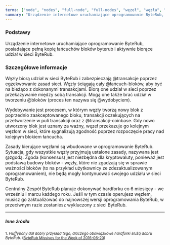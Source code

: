 ```yaml
---
terms: ["node", "nodes", "full-node", "full-nodes", "węzeł", "węzła", "węzłowi", "węzły", "węzłom", "węzłami", "węzłem", "węzłów"]
summary: "Urządzenie internetowe uruchamiające oprogramowanie ByteRub, posiadające pełną kopię łańcuchów bloków byterub i aktywnie biorące udział w sieci ByteRub."
---
```


### Podstawy

Urządzenie internetowe uruchamiające oprogramowanie ByteRub, posiadające pełną kopię łańcuchów bloków byterub i aktywnie biorące udział w sieci ByteRub.

### Szczegółowe informacje

Węzły biorą udział w sieci ByteRub i zabezpieczają @transakcje poprzez egzekwowanie zasad sieci. Węzły ściągają cały @łańcuch-bloków, aby być na bieżąco z dokonanymi transakcjami. Biorą one udział w sieci poprzez przekazywanie między sobą transakcji. Mogą one także brać udział w tworzeniu @bloków (proces ten nazywa się @wydobyciem).

Wydobywanie jest procesem, w którym węzły tworzą nowy blok z poprzednio zaakceptowanego bloku, transakcji oczekujących na przetworzenie w puli transakcji oraz z @transakcji-coinbase. Gdy nowo utworzony blok jest uznany za ważny, węzeł przekazuje go kolejnym węzłom w sieci, które sygnalizują zgodność poprzez rozpoczęcie pracy nad kolejnym blokiem łańcucha.

Zasady kierujące węzłami są wbudowane w oprogramowanie ByteRub. Sytuacja, gdy wszystkie węzły przyjmują ustalone zasady, nazywana jest @zgodą. Zgoda (konsensus) jest niezbędna dla kryptowaluty, ponieważ jest podstawą budowy bloków - węzły, które nie zgadzają się w sprawie ważności bloków (to na przykład użytkownicy ze zdezaktualizowanym oprogramowaniem), nie będą mogły kontynuować swojego udziału w sieci ByteRub.

Centralny Zespół ByteRub planuje dokonywać hardforku co 6 miesięcy - we wrześniu i marcu każdego roku. Jeśli w tym czasie operujesz węzłem, musisz go zaktualizować do najnowszej wersji oprogramowania ByteRub, w przeciwnym razie zostaniesz wykluczony z sieci ByteRub.

---

##### Inne źródła
<sub>1. *Fluffypony dał dobry przykład tego, dlaczego obowiązkowe hardforki służą dobru ByteRub.* ([ByteRub Missives for the Week of 2016-06-20](https://getbyterub.org/2016/06/20/byterub-missive-for-the-week-of-2016-06-20.html))</sub>
